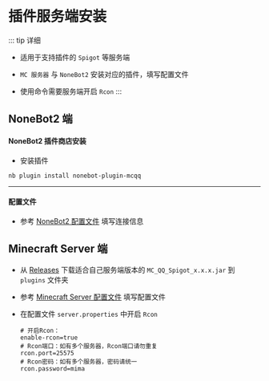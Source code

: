 # 插件服务端安装

::: tip 详细

- 适用于支持插件的 `Spigot` 等服务端

- `MC 服务器` 与 `NoneBot2` 安装对应的插件，填写配置文件

- 使用命令需要服务端开启 `Rcon`
  :::

## NoneBot2 端

#### NoneBot2 插件商店安装

- 安装插件

<CodeGroup>
  <CodeGroupItem title="nb">

```shell
nb plugin install nonebot-plugin-mcqq
```

  </CodeGroupItem>
</CodeGroup>

---

#### 配置文件

- 参考 [NoneBot2 配置文件](/mc_qq/config/#nonebot2) 填写连接信息

## Minecraft Server 端

- 从 [Releases](https://github.com/17TheWord/nonebot-plugin-mcqq/releases) 下载适合自己服务端版本的 `MC_QQ_Spigot_x.x.x.jar`
  到 `plugins` 文件夹
- 参考 [Minecraft Server 配置文件](/mc_qq/config/mcserver#minecraft-server) 填写配置文件

- 在配置文件 `server.properties` 中开启 `Rcon`

  ```properties
  # 开启Rcon：
  enable-rcon=true
  # Rcon端口：如有多个服务器，Rcon端口请勿重复
  rcon.port=25575
  # Rcon密码：如有多个服务器，密码请统一 
  rcon.password=mima
  ```